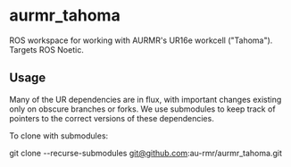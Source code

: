 # aurmr_tahoma

ROS workspace for working with AURMR's UR16e workcell ("Tahoma"). Targets ROS Noetic.

## Usage

Many of the UR dependencies are in flux, with important changes existing only on obscure branches or forks. We use submodules
to keep track of pointers to the correct versions of these dependencies.

To clone with submodules:

  git clone --recurse-submodules git@github.com:au-rmr/aurmr_tahoma.git
